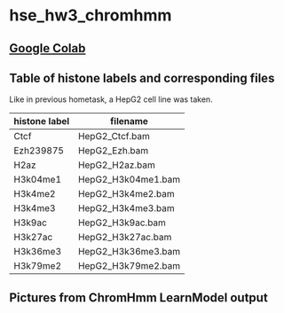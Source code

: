 # hse_hw3_chromhmm

## [Google Colab](https://colab.research.google.com/drive/1KsgIrD3Rdr47IQiBGiGNU5J3NEbHM8pG?usp=sharing)

## Table of histone labels and corresponding files

Like in previous hometask, a HepG2 cell line was taken.

| histone label | filename |
|---|---|
| Ctcf | HepG2_Ctcf.bam |
| Ezh239875 | HepG2_Ezh.bam |
| H2az | HepG2_H2az.bam |
| H3k04me1 | HepG2_H3k04me1.bam |
| H3k4me2 | HepG2_H3k4me2.bam |
| H3k4me3 | HepG2_H3k4me3.bam |
| H3k9ac | HepG2_H3k9ac.bam |
| H3k27ac | HepG2_H3k27ac.bam |
| H3k36me3 | HepG2_H3k36me3.bam |
| H3k79me2 | HepG2_H3k79me2.bam |

## Pictures from ChromHmm LearnModel output

